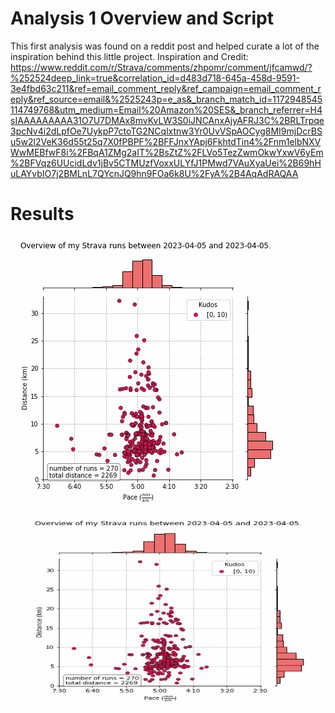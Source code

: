 # Analysis 1 Overview and Script

This first analysis was found on a reddit post and helped curate a lot of the inspiration behind this little project. Inspiration and Credit: https://www.reddit.com/r/Strava/comments/zhpomr/comment/jfcamwd/?%252524deep_link=true&correlation_id=d483d718-645a-458d-9591-3e4fbd63c211&ref=email_comment_reply&ref_campaign=email_comment_reply&ref_source=email&%2525243p=e_as&_branch_match_id=1172948545114749768&utm_medium=Email%20Amazon%20SES&_branch_referrer=H4sIAAAAAAAAA31O7U7DMAx8mvKvLW3S0iJNCAnxAjyAFRJ3C%2BRLTrpqe3pcNv4i2dLpfOe7UykpP7ctoTG2NCqlxtnw3Yr0UvVSpAOCyg8MI9mjDcrBSu5w2l2VeK36d55t25q7X0fPBPF%2BFFJnxYApj6FkhtdTin4%2Fnm1elbNXVWwMEBfwF8i%2FBqA1ZMg2aIT%2BsZtZ%2FLVo5TezZwmOkwYxwV6yEm%2BFVqz6UUcidLdv1jBv5CTMUzfVoxxULYfJ1PMwd7VAuXyaUei%2B69hHuLAYvbIO7j2BMLnL7QYcnJQ9hn9FOa6k8U%2FyA%2B4AqAdRAQAA

# Results
![Running Analysis1](strava_animation.gif)

<p align="center">
  <img width="460" height="300" src="strava_animation.gif">
</p>
